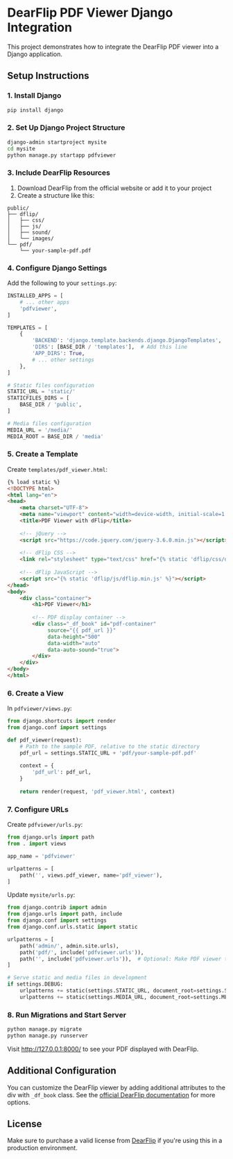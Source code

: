 # DearFlip PDF Viewer Django Integration

This project demonstrates how to integrate the DearFlip PDF viewer into a Django application.

## Setup Instructions

### 1. Install Django

```bash
pip install django
```

### 2. Set Up Django Project Structure

```bash
django-admin startproject mysite
cd mysite
python manage.py startapp pdfviewer
```

### 3. Include DearFlip Resources

1. Download DearFlip from the official website or add it to your project
2. Create a structure like this:
```
public/
├── dflip/
│   ├── css/
│   ├── js/
│   ├── sound/
│   └── images/
└── pdf/
    └── your-sample-pdf.pdf
```

### 4. Configure Django Settings

Add the following to your `settings.py`:

```python
INSTALLED_APPS = [
    # ... other apps
    'pdfviewer',
]

TEMPLATES = [
    {
        'BACKEND': 'django.template.backends.django.DjangoTemplates',
        'DIRS': [BASE_DIR / 'templates'],  # Add this line
        'APP_DIRS': True,
        # ... other settings
    },
]

# Static files configuration
STATIC_URL = 'static/'
STATICFILES_DIRS = [
    BASE_DIR / 'public',
]

# Media files configuration
MEDIA_URL = '/media/'
MEDIA_ROOT = BASE_DIR / 'media'
```

### 5. Create a Template

Create `templates/pdf_viewer.html`:

```html
{% load static %}
<!DOCTYPE html>
<html lang="en">
<head>
    <meta charset="UTF-8">
    <meta name="viewport" content="width=device-width, initial-scale=1.0">
    <title>PDF Viewer with dFlip</title>
    
    <!-- jQuery -->
    <script src="https://code.jquery.com/jquery-3.6.0.min.js"></script>
    
    <!-- dFlip CSS -->
    <link rel="stylesheet" type="text/css" href="{% static 'dflip/css/dflip.min.css' %}">
    
    <!-- dFlip JavaScript -->
    <script src="{% static 'dflip/js/dflip.min.js' %}"></script>
</head>
<body>
    <div class="container">
        <h1>PDF Viewer</h1>
        
        <!-- PDF display container -->
        <div class="_df_book" id="pdf-container" 
             source="{{ pdf_url }}"
             data-height="500"
             data-width="auto"
             data-auto-sound="true">
        </div>
    </div>
</body>
</html>
```

### 6. Create a View

In `pdfviewer/views.py`:

```python
from django.shortcuts import render
from django.conf import settings

def pdf_viewer(request):
    # Path to the sample PDF, relative to the static directory
    pdf_url = settings.STATIC_URL + 'pdf/your-sample-pdf.pdf'
    
    context = {
        'pdf_url': pdf_url,
    }
    
    return render(request, 'pdf_viewer.html', context)
```

### 7. Configure URLs

Create `pdfviewer/urls.py`:

```python
from django.urls import path
from . import views

app_name = 'pdfviewer'

urlpatterns = [
    path('', views.pdf_viewer, name='pdf_viewer'),
]
```

Update `mysite/urls.py`:

```python
from django.contrib import admin
from django.urls import path, include
from django.conf import settings
from django.conf.urls.static import static

urlpatterns = [
    path('admin/', admin.site.urls),
    path('pdf/', include('pdfviewer.urls')),
    path('', include('pdfviewer.urls')),  # Optional: Make PDF viewer the homepage
]

# Serve static and media files in development
if settings.DEBUG:
    urlpatterns += static(settings.STATIC_URL, document_root=settings.STATIC_ROOT)
    urlpatterns += static(settings.MEDIA_URL, document_root=settings.MEDIA_ROOT)
```

### 8. Run Migrations and Start Server

```bash
python manage.py migrate
python manage.py runserver
```

Visit http://127.0.0.1:8000/ to see your PDF displayed with DearFlip.

## Additional Configuration

You can customize the DearFlip viewer by adding additional attributes to the div with `_df_book` class. See the [official DearFlip documentation](https://dearflip.com/docs/) for more options.

## License

Make sure to purchase a valid license from [DearFlip](https://dearflip.com/) if you're using this in a production environment. 